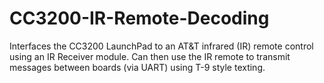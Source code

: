 # CC3200-IR-Remote-Decoding
Interfaces the CC3200 LaunchPad to an AT&amp;T infrared (IR) remote control using an IR Receiver module. Can then use the IR remote to transmit messages between boards (via UART) using T-9 style texting.
